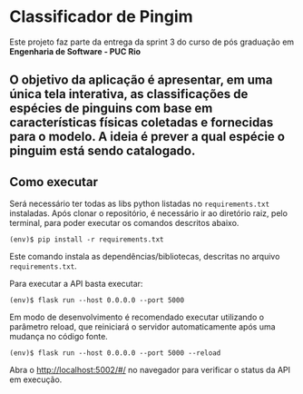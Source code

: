 # Classificador de Pingim

Este projeto faz parte da entrega da sprint 3 do curso de pós graduação em **Engenharia de Software - PUC Rio** 

O objetivo da aplicação é apresentar, em uma única tela interativa, as classificações de espécies de pinguins com base em características físicas coletadas e fornecidas para o modelo. A ideia é prever a qual espécie o pinguim está sendo catalogado.
---
## Como executar 


Será necessário ter todas as libs python listadas no `requirements.txt` instaladas.
Após clonar o repositório, é necessário ir ao diretório raiz, pelo terminal, para poder executar os comandos descritos abaixo.

```
(env)$ pip install -r requirements.txt
```

Este comando instala as dependências/bibliotecas, descritas no arquivo `requirements.txt`.

Para executar a API  basta executar:

```
(env)$ flask run --host 0.0.0.0 --port 5000
```

Em modo de desenvolvimento é recomendado executar utilizando o parâmetro reload, que reiniciará o servidor
automaticamente após uma mudança no código fonte. 

```
(env)$ flask run --host 0.0.0.0 --port 5000 --reload
```

Abra o [http://localhost:5002/#/](http://localhost:5000/#/) no navegador para verificar o status da API em execução.
